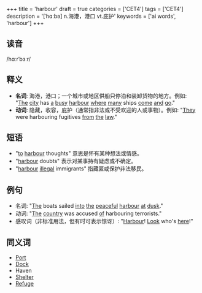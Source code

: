 +++
title = 'harbour'
draft = true
categories = ['CET4']
tags = ['CET4']
description = '[ˈhɑːbə] n.海港，港口 vt.庇护'
keywords = ['ai words', 'harbour']
+++

## 读音
/hɑːrˈbɜːr/

## 释义
- **名词**: 海港，港口；一个城市或地区供船只停泊和装卸货物的地方。例如: "[The](/zh/post/the/) [city](/zh/post/city/) has [a](/zh/post/a/) [busy](/zh/post/busy/) [harbour](/zh/post/harbour/) [where](/zh/post/where/) [many](/zh/post/many/) ships [come](/zh/post/come/) [and](/zh/post/and/) [go](/zh/post/go/)."
- **动词**: 隐藏，收容，庇护（通常指非法或不受欢迎的人或事物）。例如: "[They](/zh/post/they/) were harbouring fugitives [from](/zh/post/from/) [the](/zh/post/the/) [law](/zh/post/law/)."

## 短语
- "[to](/zh/post/to/) [harbour](/zh/post/harbour/) thoughts" 意思是怀有某种想法或情感。
- "[harbour](/zh/post/harbour/) doubts" 表示对某事持有疑虑或不确定。
- "[harbour](/zh/post/harbour/) [illegal](/zh/post/illegal/) immigrants" 指藏匿或保护非法移民。

## 例句
- 名词: "[The](/zh/post/the/) boats sailed [into](/zh/post/into/) [the](/zh/post/the/) [peaceful](/zh/post/peaceful/) [harbour](/zh/post/harbour/) [at](/zh/post/at/) [dusk](/zh/post/dusk/)."
- 动词: "[The](/zh/post/the/) [country](/zh/post/country/) was accused [of](/zh/post/of/) harbouring terrorists."
- 感叹词（非标准用法，但有时可表示惊讶）: "[Harbour](/zh/post/harbour/)! [Look](/zh/post/look/) who's [here](/zh/post/here/)!"

## 同义词
- [Port](/zh/post/port/)
- [Dock](/zh/post/dock/)
- Haven
- [Shelter](/zh/post/shelter/)
- [Refuge](/zh/post/refuge/)
